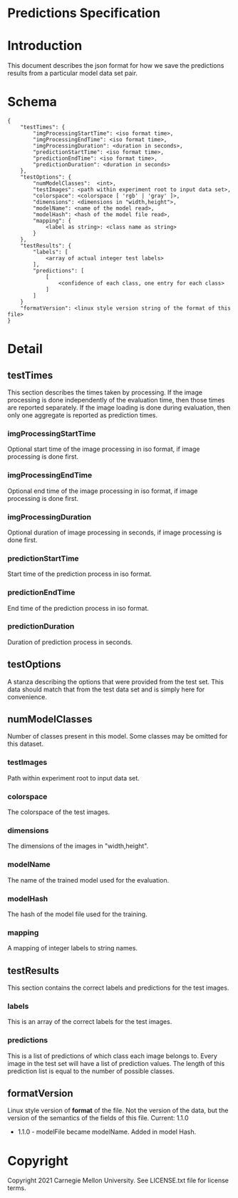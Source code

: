 Predictions Specification
==========


# Introduction

This document describes the json format for how we save the predictions results
from a particular model data set pair.

# Schema
```
{
    "testTimes": {
        "imgProcessingStartTime": <iso format time>,
        "imgProcessingEndTime": <iso format time>,
        "imgProcessingDuration": <duration in seconds>,
        "predictionStartTime": <iso format time>,
        "predictionEndTime": <iso format time>,
        "predictionDuration": <duration in seconds>
    },
    "testOptions": {
        "numModelClasses":  <int>,
        "testImages": <path within experiment root to input data set>,
        "colorspace": <colorspace [ 'rgb' | 'gray' ]>,
        "dimensions": <dimensions in "width,height">,
        "modelName": <name of the model read>,
        "modelHash": <hash of the model file read>,
        "mapping": { 
            <label as string>: <class name as string>
        }
    },
    "testResults": {
        "labels": [ 
            <array of actual integer test labels>
        ],
        "predictions": [
            [
                <confidence of each class, one entry for each class>
            ]
        ]
    }
    "formatVersion": <linux style version string of the format of this file>
}    
```

# Detail

## testTimes
This section describes the times taken by processing. If the image processing is done independently
of the evaluation time, then those times are reported separately. If the image loading is done
during evaluation, then only one aggregate is reported as prediction times.

### imgProcessingStartTime
Optional start time of the image processing in iso format, if image processing is done first.

### imgProcessingEndTime
Optional end time of the image processing in iso format, if image processing is done first.

### imgProcessingDuration
Optional duration of image processing in seconds, if image processing is done first.

### predictionStartTime
Start time of the prediction process in iso format.

### predictionEndTime
End time of the prediction process in iso format.

### predictionDuration
Duration of prediction process in seconds.

## testOptions
A stanza describing the options that were provided from the test set. This data should match 
that from the test data set and is simply here for convenience.

## numModelClasses
Number of classes present in this model. Some classes may be omitted for this dataset.

### testImages
Path within experiment root to input data set.

### colorspace
The colorspace of the test images.

### dimensions
The dimensions of the images in "width,height".

### modelName
The name of the trained model used for the evaluation.

### modelHash
The hash of the model file used for the training.

### mapping
A mapping of integer labels to string names.
    
## testResults
This section contains the correct labels and predictions for the test images.

### labels
This is an array of the correct labels for the test images.

### predictions
This is a list of predictions of which class each image belongs to. Every image 
in the test set will have a list of prediction values. The length of this prediction 
list is equal to the number of possible classes. 

## formatVersion
Linux style version of **format** of the file. Not the version of 
the data, but the version of the semantics of the fields of this file. 
Current: 1.1.0

* 1.1.0 - modelFile became modelName. Added in model Hash.

# Copyright

Copyright 2021 Carnegie Mellon University.  See LICENSE.txt file for license terms.
 
